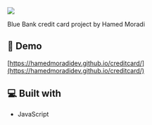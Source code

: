 <img src="https://github.com/user-attachments/assets/050e43d6-df79-4b49-a962-cd19a4604ef5">

<p id="description">Blue Bank credit card project by Hamed Moradi</p>

<h2>🚀 Demo</h2>

[https://hamedmoradidev.github.io/creditcard/](https://hamedmoradidev.github.io/creditcard/)

<h2>💻 Built with</h2>

*   JavaScript

